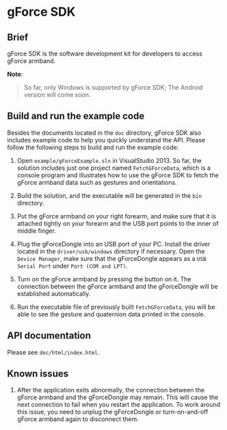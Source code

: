 # gForce SDK

## Brief
gForce SDK is the software development kit for developers to access gForce
armband.

**Note**:
> So far, only Windows is supported by gForce SDK; The Android version will
> come soon.

## Build and run the example code
Besides the documents located in the `doc` directory, gForce SDK also includes
example code to help you quickly understand the API. Please follow the
following steps to build and run the example code:

1. Open `example/gForceExample.sln` in VisualStudio 2013. So far, the solution
    includes just one project named `FetchGForceData`, which is a console
    program and illustrates how to use the gForce SDK to fetch the gForce
    armband data such as gestures and orientations.

2. Build the solution, and the executable will be generated in the `bin`
    directory.

3. Put the gForce armband on your right forearm, and make sure that it is
    attached tightly on your forearm and the USB port points to the inner of
    middle finger.

4. Plug the gForceDongle into an USB port of your PC. Install the driver
    located in the `driver/usb/windows` directory if necessary. Open the
    `Device Manager`, make sure that the gForceDongle appears as a `USB Serial
    Port` under `Port (COM and LPT)`.

5. Turn on the gForce armband by pressing the button on it. The connection
    between the gForce armband and the gForceDongle will be established
    automatically.

6. Run the executable file of previously built `FetchGForceData`, you will be
    able to see the gesture and quaternion data printed in the console.

## API documentation
Please see `doc/html/index.html`.

## Known issues
1. After the application exits abnormally, the connection between the gForce
    armband and the gForceDongle may remain. This will cause the next
    connection to fail when you restart the application. To work around this
    issue, you need to unplug the gForceDongle or turn-on-and-off gForce
    armband again to disconnect them.
